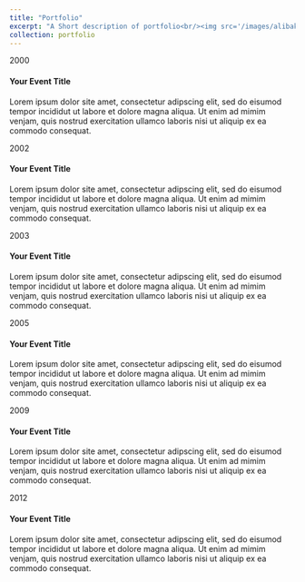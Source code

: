 ```yaml
---
title: "Portfolio"
excerpt: "A Short description of portfolio<br/><img src='/images/alibakhshi.jpg'>"
collection: portfolio
---
```

<link rel="stylesheet" href="https://cdnjs.cloudflare.com/ajax/libs/normalize/5.0.0/normalize.min.css">
<link rel='stylesheet' href='https://cdnjs.cloudflare.com/ajax/libs/Swiper/3.4.2/css/swiper.min.css'>
<link rel='stylesheet' href='https://fonts.googleapis.com/css?family=Open+Sans:300,400,700,800'>
<link rel="stylesheet" href="https://github.com/bakhshiali/bakhshiali.github.io/blob/main/assets/css/styletimeline.css">
<script src="{{base_path}}/assets/js/swiper.min.js"></script>
<script src="{{base_path}}/assets/js/function.js"></script>
<div class="container">
  <div class="timeline">
    <div class="swiper-container">
      <div class="swiper-wrapper">
        <div class="swiper-slide" style="background-image: url(https://picsum.photos/1920/500?random=1);" data-year="2000">
          <div class="swiper-slide-content"><span class="timeline-year">2000</span>
            <h4 class="timeline-title">Your Event Title</h4>
            <p class="timeline-text">Lorem ipsum dolor site amet, consectetur adipscing elit, sed do eisumod tempor incididut ut labore et dolore magna aliqua. Ut enim ad mimim venjam, quis nostrud exercitation ullamco laboris nisi ut aliquip ex ea commodo consequat.</p>
          </div>
        </div>
        <div class="swiper-slide" style="background-image: url(https://picsum.photos/1920/500?random=2);" data-year="2002">
          <div class="swiper-slide-content"><span class="timeline-year">2002</span>
            <h4 class="timeline-title">Your Event Title</h4>
            <p class="timeline-text">Lorem ipsum dolor site amet, consectetur adipscing elit, sed do eisumod tempor incididut ut labore et dolore magna aliqua. Ut enim ad mimim venjam, quis nostrud exercitation ullamco laboris nisi ut aliquip ex ea commodo consequat.</p>
          </div>
        </div>
        <div class="swiper-slide" style="background-image: url(https://picsum.photos/1920/500?random=3);" data-year="2003">
          <div class="swiper-slide-content"><span class="timeline-year">2003</span>
            <h4 class="timeline-title">Your Event Title</h4>
            <p class="timeline-text">Lorem ipsum dolor site amet, consectetur adipscing elit, sed do eisumod tempor incididut ut labore et dolore magna aliqua. Ut enim ad mimim venjam, quis nostrud exercitation ullamco laboris nisi ut aliquip ex ea commodo consequat.</p>
          </div>
        </div>
        <div class="swiper-slide" style="background-image: url(https://picsum.photos/1920/500?random=4);" data-year="2005">
          <div class="swiper-slide-content"><span class="timeline-year">2005</span>
            <h4 class="timeline-title">Your Event Title</h4>
            <p class="timeline-text">Lorem ipsum dolor site amet, consectetur adipscing elit, sed do eisumod tempor incididut ut labore et dolore magna aliqua. Ut enim ad mimim venjam, quis nostrud exercitation ullamco laboris nisi ut aliquip ex ea commodo consequat.</p>
          </div>
        </div>
        <div class="swiper-slide" style="background-image: url(https://picsum.photos/1920/500?random=5);" data-year="2009">
          <div class="swiper-slide-content"><span class="timeline-year">2009</span>
            <h4 class="timeline-title">Your Event Title</h4>
            <p class="timeline-text">Lorem ipsum dolor site amet, consectetur adipscing elit, sed do eisumod tempor incididut ut labore et dolore magna aliqua. Ut enim ad mimim venjam, quis nostrud exercitation ullamco laboris nisi ut aliquip ex ea commodo consequat.</p>
          </div>
        </div>
        <div class="swiper-slide" style="background-image: url(https://picsum.photos/1920/500?random=6);" data-year="2012">
          <div class="swiper-slide-content"><span class="timeline-year">2012</span>
            <h4 class="timeline-title">Your Event Title</h4>
            <p class="timeline-text">Lorem ipsum dolor site amet, consectetur adipscing elit, sed do eisumod tempor incididut ut labore et dolore magna aliqua. Ut enim ad mimim venjam, quis nostrud exercitation ullamco laboris nisi ut aliquip ex ea commodo consequat.</p>
          </div>
        </div>
      </div>
      <div class="swiper-button-prev"></div>
      <div class="swiper-button-next"></div>
      <div class="swiper-pagination"></div>
    </div>
  </div>
</div>
